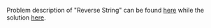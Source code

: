 Problem description of "Reverse String" can be found [here](https://leetcode.com/problems/reverse-string/) while the solution [here](https://github.com/aurimas13/Solutions-To-Problems/blob/main/LeetCode/Python%20Solutions/Reverse%20String/reverse.py).
